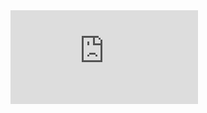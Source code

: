  <embed src="https://github.com/Ismailco/Portfolio/blob/main/Portfolio%201.0/Certificates/webDev/1cc97d76-dc1a-440e-93c2-543a68a280c3.pdf)">
